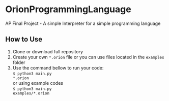 # OrionProgrammingLanguage
AP Final Project - A simple Interpreter for a simple programming language

## How to Use
1. Clone or download full repository
2. Create your own <code>*.orion</code> file or you can use files located in the <code>examples</code> folder
3. Use the command bellow to run your code:<br>
<code>$ python3 main.py \*.orion</code><br>
or using example codes<br>
<code>$ python3 main.py examples/*.orion</code><br>
